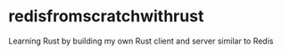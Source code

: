 # redisfromscratchwithrust
Learning Rust by building my own Rust client and server similar to Redis
